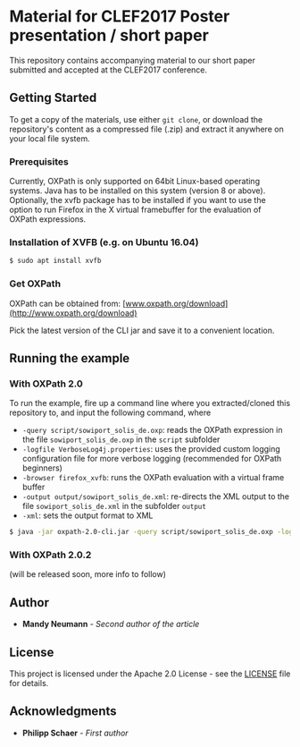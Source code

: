 # Material for CLEF2017 Poster presentation / short paper

This repository contains accompanying material to our short paper submitted and accepted at the CLEF2017 conference.

## Getting Started

To get a copy of the materials, use either `git clone`, or download the repository's content as a compressed file (.zip) and extract it anywhere on your local file system.

### Prerequisites

Currently, OXPath is only supported on 64bit Linux-based operating systems. Java has to be installed on this system (version 8 or above). Optionally, the xvfb package has to be installed if you want to use the option to run Firefox in the X virtual framebuffer for the evaluation of OXPath expressions.

### Installation of XVFB (e.g. on Ubuntu 16.04)

```sh
$ sudo apt install xvfb
```

### Get OXPath

OXPath can be obtained from: [www.oxpath.org/download](http://www.oxpath.org/download) 

Pick the latest version of the CLI jar and save it to a convenient location.

## Running the example

### With OXPath 2.0

To run the example, fire up a command line where you extracted/cloned this repository to, and input the following command, where

-   `-query script/sowiport_solis_de.oxp`: reads the OXPath expression in the file `sowiport_solis_de.oxp` in the `script` subfolder
-   `-logfile VerboseLog4j.properties`: uses the provided custom logging configuration file for more verbose logging (recommended for OXPath beginners)
-   `-browser firefox_xvfb`: runs the OXPath evaluation with a virtual frame buffer
-   `-output output/sowiport_solis_de.xml`: re-directs the XML output to the file `sowiport_solis_de.xml` in the subfolder `output`
-   `-xml`: sets the output format to XML

```sh
$ java -jar oxpath-2.0-cli.jar -query script/sowiport_solis_de.oxp -logfile VerboseLog4j.properties -browser firefox_xvfb -output output/sowiport_solis_de.xml -xml
```
### With OXPath 2.0.2

(will be released soon, more info to follow)
<!--- Note to self: adjust when new version is officially released --->
<!--
To run the example, fire up a command line and input the following command, where

-   `-q sowiport_solis_de.oxp`: reads the OXPath expression in the file `sowiport_solis_de.oxp`
-   `-log VerboseLog4j.properties`: uses the provided custom logging configuration file for more verbose logging (recommended for OXPath beginners)
-   `-xvfb`: (optional) runs the OXPath evaluation with a virtual frame buffer
-   `-o sowiport_solis_de.xml`: re-directs the XML output to the file `sowiport_solis_de.xml`

```sh
$ java -jar oxpath-2.0-cli.jar -q bicc_WP.oxp -log VerboseLog4j.properties -xvfb -o bicc_WP.xml
```
-->

## Author

*   **Mandy Neumann** - *Second author of the article*

## License

This project is licensed under the Apache 2.0 License - see the [LICENSE](LICENSE) file for details.

<!--The OXPath executable contained in this repository is licensed under Apache 2.0 License.-->

## Acknowledgments

*   **Philipp Schaer** - *First author*